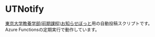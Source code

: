 # UTNotify

[東京大学教養学部(前期課程)お知らせぼっと](https://x.com/UTNotify)用の自動投稿スクリプトです。Azure Functionsの定期実行で動作しています。
